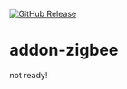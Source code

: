 [![GitHub Release][releases-shield]][releases]

# addon-zigbee

not ready!

[releases-shield]: https://img.shields.io/github/v/release/homiodev/addon-zigbee.svg
[releases]: https://github.com/homiodev/addon-zigbee/releases
